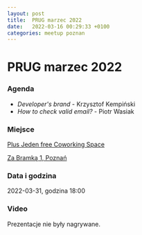 ```yaml
---
layout: post
title:  PRUG marzec 2022
date:   2022-03-16 00:29:33 +0100
categories: meetup poznan
---
```

# PRUG marzec 2022

### Agenda

- _Developer's brand_ - Krzysztof Kempiński
- _How to check valid email?_ - Piotr Wasiak

### Miejsce

[Plus Jeden free Coworking Space](https://plusjeden.com/)

[Za Bramką 1, Poznań](https://maps.google.com/?q=52.406158447265625,16.936500549316406)

### Data i godzina

2022-03-31, godzina 18:00

### Video

Prezentacje nie były nagrywane.

